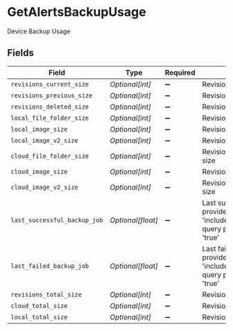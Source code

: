 # GetAlertsBackupUsage

Device Backup Usage


## Fields

| Field                                                                                                       | Type                                                                                                        | Required                                                                                                    | Description                                                                                                 |
| ----------------------------------------------------------------------------------------------------------- | ----------------------------------------------------------------------------------------------------------- | ----------------------------------------------------------------------------------------------------------- | ----------------------------------------------------------------------------------------------------------- |
| `revisions_current_size`                                                                                    | *Optional[int]*                                                                                             | :heavy_minus_sign:                                                                                          | Revisions current size                                                                                      |
| `revisions_previous_size`                                                                                   | *Optional[int]*                                                                                             | :heavy_minus_sign:                                                                                          | Revisions previous size                                                                                     |
| `revisions_deleted_size`                                                                                    | *Optional[int]*                                                                                             | :heavy_minus_sign:                                                                                          | Revisions deleted size                                                                                      |
| `local_file_folder_size`                                                                                    | *Optional[int]*                                                                                             | :heavy_minus_sign:                                                                                          | Revisions local file folder size                                                                            |
| `local_image_size`                                                                                          | *Optional[int]*                                                                                             | :heavy_minus_sign:                                                                                          | Revisions local image size                                                                                  |
| `local_image_v2_size`                                                                                       | *Optional[int]*                                                                                             | :heavy_minus_sign:                                                                                          | Revisions local image v2 size                                                                               |
| `cloud_file_folder_size`                                                                                    | *Optional[int]*                                                                                             | :heavy_minus_sign:                                                                                          | Revisions cloud file folder size                                                                            |
| `cloud_image_size`                                                                                          | *Optional[int]*                                                                                             | :heavy_minus_sign:                                                                                          | Revisions cloud image size                                                                                  |
| `cloud_image_v2_size`                                                                                       | *Optional[int]*                                                                                             | :heavy_minus_sign:                                                                                          | Revisions cloud image v2 size                                                                               |
| `last_successful_backup_job`                                                                                | *Optional[float]*                                                                                           | :heavy_minus_sign:                                                                                          | Last successful job. This is provided when the 'includeLastBackupJobTimes' query parameter is set to 'true' |
| `last_failed_backup_job`                                                                                    | *Optional[float]*                                                                                           | :heavy_minus_sign:                                                                                          | Last failed job. This is provided when the 'includeLastBackupJobTimes' query parameter is set to 'true'     |
| `revisions_total_size`                                                                                      | *Optional[int]*                                                                                             | :heavy_minus_sign:                                                                                          | Revisions total size                                                                                        |
| `cloud_total_size`                                                                                          | *Optional[int]*                                                                                             | :heavy_minus_sign:                                                                                          | Revisions cloud total size                                                                                  |
| `local_total_size`                                                                                          | *Optional[int]*                                                                                             | :heavy_minus_sign:                                                                                          | Revisions local total size                                                                                  |